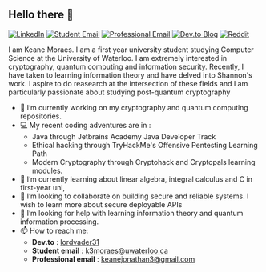 ## Hello there 👋
[![LinkedIn](https://img.shields.io/badge/LinkedIn-0077B5?style=for-the-badge&logo=linkedin&logoColor=white)](https://www.linkedin.com/in/keane-moraes-858493167/) [![Student Email](https://img.shields.io/badge/k3moraes-0078D4?style=for-the-badge&logo=microsoft-outlook&logoColor=white)](mailto:k3moraes@uwaterloo.ca) [![Professional Email](https://img.shields.io/badge/keanejonathan3-D14836?style=for-the-badge&logo=gmail&logoColor=white)](mailto:keanejonathan3@gmail.com) [![Dev.to Blog](https://img.shields.io/badge/dev.to-0A0A0A?style=for-the-badge&logo=dev.to&logoColor=white)](https://dev.to/lordvader31) [![Reddit](https://img.shields.io/badge/Reddit-FF4500?style=for-the-badge&logo=reddit&logoColor=white)](https://www.reddit.com/user/lordvader_31)

I am Keane Moraes. I am a first year university student studying Computer Science at the University of Waterloo. I am extremely interested in cryptography, quantum computing and information security. Recently, I have taken to learning information theory and have delved into Shannon's work. I aspire to do reasearch at the intersection of these fields and I am particularly passionate about studying post-quantum cryptography

- 🔭 I’m currently working on my cryptography and quantum computing repositories.
- 💻 My recent coding adventures are in :
  * Java through Jetbrains Academy Java Developer Track
  * Ethical hacking through TryHackMe's Offensive Pentesting Learning Path
  * Modern Cryptography through Cryptohack and Cryptopals learning modules.
- 🌱 I’m currently learning about linear algebra, integral calculus and C in first-year uni,
- 👯 I’m looking to collaborate on building secure and reliable systems. I wish to learn more about secure deployable APIs
- 🤔 I’m looking for help with learning information theory and quantum information processing.
- 📫 How to reach me:
  * __Dev.to__ : [lordvader31](https://dev.to/lordvader31)
  * __Student email__ : k3moraes@uwaterloo.ca
  * __Professional email__ : keanejonathan3@gmail.com
  

<!--
**LordVader31/LordVader31** is a ✨ _special_ ✨ repository because its `README.md` (this file) appears on your GitHub profile.

Here are some ideas to get you started:

- 🔭 I’m currently working on cryptography and quantum
- 🌱 I’m currently learning about linear algebra, integral calculus and C in first-year uni,
- 👯 I’m looking to collaborate on building secure and reliable systems. 
- 🤔 I’m looking for help with learning information theory and quantum information processing.
- 💬 Ask me about ...
- 📫 How to reach me: 
  * __LinkedIn__ : [Keane Moraes](https://www.linkedin.com/in/keane-moraes-858493167/)
  * __Dev.to__ : [lordvader31](https://dev.to/lordvader31)
  
- ⚡ Fun fact: 
-->
